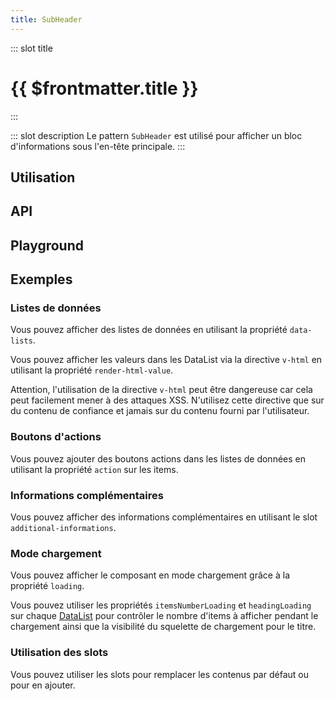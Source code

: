 ```yaml
---
title: SubHeader
---
```


::: slot title
# {{ $frontmatter.title }}
:::

::: slot description
Le pattern `SubHeader` est utilisé pour afficher un bloc d'informations sous l'en-tête principale.
:::

## Utilisation

<DocExample
  eager
  file="composants/sub-header/examples/sub-header"
/>

## API

<DocApi
  :value="['SubHeader']"
  :api="{
    SubHeader: {
      props: [
        {
          name: 'hide-back-btn',
          type: 'boolean',
          default: 'false',
          description: 'Masque le bouton de retour.'
        },
        {
          name: 'back-btn-text',
          type: 'string',
          default: '\'Retour\'',
          description: 'Le texte du bouton retour.'
        },
        {
          name: 'title-text',
          type: 'string',
          default: 'undefined',
          description: 'Le texte du titre.'
        },
        {
          name: 'sub-title-text',
          type: 'string',
          default: 'undefined',
          description: 'Le texte du sous-titre.'
        },
        {
          name: 'data-lists',
          type: 'DataListsItem[]',
          default: 'undefined',
          description: 'Liste des composants `DataList` en mode colonne.'
        },
        {
          name: 'render-html-value',
          type: 'boolean',
          default: 'false',
          description: 'Utilise `v-html` pour afficher les valeurs dans les `DataList`.'
        },
        {
          name: 'loading',
          type: 'boolean',
          default: 'false',
          description: 'Affiche un état de chargement.'
        },
        {
          name: 'max-width',
          type: 'number | string',
          default: 'undefined',
          description: 'La largeur maximale du composant.'
        },
        {
          name: 'min-width',
          type: 'number | string',
          default: 'undefined',
          description: 'La largeur minimale du composant.'
        },
        {
          name: 'width',
          type: 'number | string',
          default: 'undefined',
          description: 'La largeur du composant.'
        }
      ],
      slots: [
        {
          name: 'back-btn',
          description: 'Slot pour remplacer le bouton retour.'
        },
        {
          name: 'title',
          description: 'Slot pour remplacer le titre.'
        },
        {
          name: 'sub-title',
          description: 'Slot pour remplacer le sous-titre.'
        },
        {
          name: 'right-content',
          description: 'Slot pour remplacer le contenu situé à droite.'
        },
        {
          name: 'additional-informations',
          description: 'Slot pour ajouter des informations complémentaires.'
        }
      ],
      events: [
        {
          name: 'click:list-item',
          description: 'Événement émis lorsque l\'utilisateur clique sur un bouton d\'une liste.',
          value: '{\n	dataListIndex: number,\n	itemIndex: number\n}'
        },
        {
          name: 'back',
          description: 'Événement émis lorsque l\'utilisateur clique sur le bouton retour.'
        }
      ]
    }
  }"
/>

## Playground

<DocExample
  file="composants/sub-header/examples/sub-header-playground"
  hide-code-block
/>

## Exemples

### Listes de données

Vous pouvez afficher des listes de données en utilisant la propriété `data-lists`.

<DocInfo>

Vous pouvez afficher les valeurs dans les DataList via la directive `v-html` en utilisant la propriété `render-html-value`.

</DocInfo>

<DocInfo color="orange">

Attention, l'utilisation de la directive `v-html` peut être dangereuse car cela peut facilement mener à des attaques XSS. N'utilisez cette directive que sur du contenu de confiance et jamais sur du contenu fourni par l'utilisateur.

</DocInfo>

<DocExample file="composants/sub-header/examples/sub-header-data-lists" />

### Boutons d'actions

Vous pouvez ajouter des boutons actions dans les listes de données en utilisant la propriété `action` sur les items.

<DocExample file="composants/sub-header/examples/sub-header-action" />

### Informations complémentaires

Vous pouvez afficher des informations complémentaires en utilisant le slot `additional-informations`.

<DocExample file="composants/sub-header/examples/sub-header-additional-infos" />

### Mode chargement

Vous pouvez afficher le composant en mode chargement grâce à la propriété `loading`.

<DocInfo>

Vous pouvez utiliser les propriétés `itemsNumberLoading` et `headingLoading` sur chaque [DataList](../../composants/data-list/README.md) pour contrôler le nombre d'items à afficher pendant le chargement ainsi que la visibilité du squelette de chargement pour le titre.

</DocInfo>

<DocExample file="composants/sub-header/examples/sub-header-loading" />

### Utilisation des slots

Vous pouvez utiliser les slots pour remplacer les contenus par défaut ou pour en ajouter.

<DocExample file="composants/sub-header/examples/sub-header-slots" />

